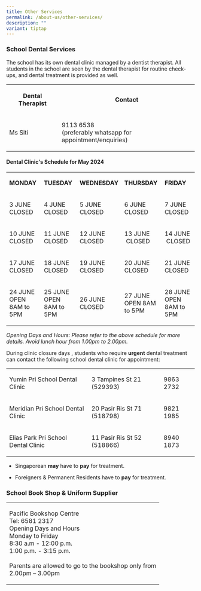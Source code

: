 ```yaml
---
title: Other Services
permalink: /about-us/other-services/
description: ""
variant: tiptap
---
```

<h3>School Dental Services</h3>
<p>The school has its own dental clinic managed by a dentist therapist. All
students in the school are seen by the dental therapist for routine check-ups,
and dental treatment is provided as well.</p>
<table style="minWidth: 50px">
<colgroup>
<col>
<col>
</colgroup>
<tbody>
<tr>
<th rowspan="1" colspan="1">
<p>Dental Therapist</p>
</th>
<th rowspan="1" colspan="1">
<p>Contact</p>
</th>
</tr>
<tr>
<td rowspan="1" colspan="1">
<p>Ms Siti</p>
</td>
<td rowspan="1" colspan="1">
<p>9113 6538
<br>(preferably whatsapp for appointment/enquiries)</p>
</td>
</tr>
</tbody>
</table>
<h4>Dental Clinic's Schedule for May 2024</h4>
<table style="minWidth: 125px">
<colgroup>
<col>
<col>
<col>
<col>
<col>
</colgroup>
<tbody>
<tr>
<td rowspan="1" colspan="1">
<p><strong>MONDAY</strong>
</p>
</td>
<td rowspan="1" colspan="1">
<p><strong>TUESDAY</strong>
</p>
</td>
<td rowspan="1" colspan="1">
<p><strong>WEDNESDAY</strong>
</p>
</td>
<td rowspan="1" colspan="1">
<p><strong>THURSDAY</strong>
</p>
</td>
<td rowspan="1" colspan="1">
<p><strong>FRIDAY</strong>
</p>
</td>
</tr>
<tr>
<td rowspan="1" colspan="1">
<p>3 JUNE
<br>CLOSED</p>
</td>
<td rowspan="1" colspan="1">
<p>4 JUNE
<br>CLOSED</p>
</td>
<td rowspan="1" colspan="1">
<p>5 JUNE
<br>CLOSED</p>
</td>
<td rowspan="1" colspan="1">
<p>6 JUNE
<br>CLOSED</p>
</td>
<td rowspan="1" colspan="1">
<p>7 JUNE
<br>CLOSED</p>
</td>
</tr>
<tr>
<td rowspan="1" colspan="1">
<p>10 JUNE
<br>CLOSED</p>
</td>
<td rowspan="1" colspan="1">
<p>11 JUNE
<br>CLOSED</p>
</td>
<td rowspan="1" colspan="1">
<p>12 JUNE
<br>CLOSED</p>
</td>
<td rowspan="1" colspan="1">
<p>13 JUNE
<br>&nbsp;CLOSED</p>
</td>
<td rowspan="1" colspan="1">
<p>14 JUNE
<br>&nbsp;CLOSED</p>
</td>
</tr>
<tr>
<td rowspan="1" colspan="1">
<p>17 JUNE
<br>CLOSED</p>
</td>
<td rowspan="1" colspan="1">
<p>18 JUNE
<br>CLOSED</p>
</td>
<td rowspan="1" colspan="1">
<p>19 JUNE
<br>CLOSED</p>
</td>
<td rowspan="1" colspan="1">
<p>20 JUNE
<br>CLOSED</p>
</td>
<td rowspan="1" colspan="1">
<p>21 JUNE
<br>CLOSED</p>
</td>
</tr>
<tr>
<td rowspan="1" colspan="1">
<p>24 JUNE
<br>OPEN 8AM to 5PM</p>
</td>
<td rowspan="1" colspan="1">
<p>25 JUNE
<br>OPEN 8AM to 5PM</p>
</td>
<td rowspan="1" colspan="1">
<p>26 JUNE
<br>CLOSED</p>
</td>
<td rowspan="1" colspan="1">
<p>27 JUNE
<br>OPEN 8AM to 5PM</p>
</td>
<td rowspan="1" colspan="1">
<p>28 JUNE
<br>OPEN 8AM to 5PM</p>
</td>
</tr>
</tbody>
</table>
<p><em>Opening Days and Hours: Please refer to the above schedule for more details. Avoid lunch hour from 1.00pm to 2.00pm.</em>
</p>
<p>During clinic closure days , students who require&nbsp;<strong>urgent</strong>&nbsp;dental
treatment can contact the following school dental clinic for appointment:</p>
<table style="minWidth: 75px">
<colgroup>
<col>
<col>
<col>
</colgroup>
<tbody>
<tr>
<td rowspan="1" colspan="1">
<p>Yumin Pri School Dental Clinic</p>
</td>
<td rowspan="1" colspan="1">
<p>3 Tampines St 21 (529393)</p>
</td>
<td rowspan="1" colspan="1">
<p>9863 2732</p>
</td>
</tr>
<tr>
<td rowspan="1" colspan="1">
<p>Meridian Pri School Dental Clinic</p>
</td>
<td rowspan="1" colspan="1">
<p>20 Pasir Ris St 71 (518798)</p>
</td>
<td rowspan="1" colspan="1">
<p>9821 1985</p>
</td>
</tr>
<tr>
<td rowspan="1" colspan="1">
<p>Elias Park Pri School Dental Clinic</p>
</td>
<td rowspan="1" colspan="1">
<p>11 Pasir Ris St 52 (518866)</p>
</td>
<td rowspan="1" colspan="1">
<p>8940 1873</p>
</td>
</tr>
</tbody>
</table>
<ul data-tight="true" class="tight">
<li>
<p>Singaporean <strong>may</strong> have to <strong>pay</strong> for treatment.</p>
</li>
<li>
<p>Foreigners &amp; Permanent Residents have to <strong>pay</strong> for treatment.</p>
</li>
</ul>
<h3>School Book Shop &amp; Uniform Supplier</h3>
<table style="minWidth: 25px">
<colgroup>
<col>
</colgroup>
<tbody>
<tr>
<td rowspan="1" colspan="1">
<p>Pacific Bookshop Centre
<br>Tel: 6581 2317
<br>Opening Days and Hours
<br>Monday to Friday
<br>8:30 a.m - 12:00 p.m.
<br>1:00 p.m. - 3:15 p.m.
<br>
<br>Parents are allowed to go to the bookshop only from
<br>2.00pm – 3.00pm</p>
</td>
</tr>
</tbody>
</table>
<p></p>